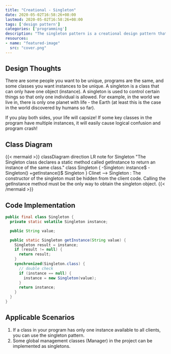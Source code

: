 ```yaml
---
title: "Creational - Singleton"
date: 2020-05-02T16:58:26+08:00
lastmod: 2020-05-02T16:58:26+08:00
tags: ['design pattern']
categories: ['programming']
description: "The singleton pattern is a creational design pattern that allows you to ensure that a class has only one instance and provide a global node to access the instance."
resources:
- name: "featured-image"
  src: "cover.png"
---
```

<!--more-->
## Design Thoughts
There are some people you want to be unique, programs are the same, and some classes you want instances to be unique. A singleton is a class that can only have one object (instance). A singleton is used to control certain things so that only one individual is allowed. For example, in the world we live in, there is only one planet with life - the Earth (at least this is the case in the world discovered by humans so far).

If you play both sides, your life will capsize! If some key classes in the program have multiple instances, it will easily cause logical confusion and program crash!

## Class Diagram
{{< mermaid >}}
classDiagram
  direction LR
  note for Singleton "The Singleton class declares a static method 
  called getInstance to return an instance of the same class."
  class Singleton {
    -Singleton: instance$
    -Singleton()
    +getInstance()$ Singleton
  }
  Clinet --> Singleton : The constructor of the singleton must be hidden from the client code. Calling the getInstance method must be the only way to obtain the singleton object.
{{< /mermaid >}}

## Code Implementation
```java
public final class Singleton {
  private static volatile Singleton instance;

  public String value;

  public static Singleton getInstance(String value) {
    Singleton result = instance;
    if (result != null) {
      return result;
    }
    synchronized(Singleton.class) {
      // double check
      if (instance == null) {
        instance = new Singleton(value);
      }
      return instance;
    }
  }
}
```

## Applicable Scenarios
1. If a class in your program has only one instance available to all clients, you can use the singleton pattern.
2. Some global management classes (Manager) in the project can be implemented as singletons.